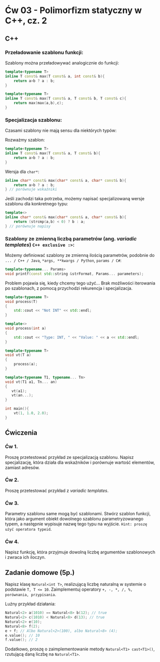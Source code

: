 # Ćw 03 - Polimorfizm statyczny w C++, cz. 2

## C++

### Przeładowanie szablonu funkcji:

Szablony można przeładowywać analogicznie do funkcji:

```C++
template<typename T>
inline T const& max(T const& a, int const& b){
    return a>b ? a : b;
}

template<typename T>
inline T const& max(T const& a, T const& b, T const& c){
    return max(max(a,b),c);
}
```

### Specjalizacja szablonu:

Czasami szablony nie mają sensu dla niektórych typów:

Rozważmy szablon:

```C++
template<typename T>
inline T const& max(T const& a, T const& b){
    return a>b ? a : b;
}
```
Wersja dla `char*`:

```C++
inline char* const& max(char* const& a, char* const& b){
    return a>b ? a : b;
} // porównuje wskaźniki
```

Jeśli zachodzi taka potrzeba, możemy napisać specjalizowaną wersje szablonu dla konkretnego typu:

```C++
template<>
inline char* const& max(char* const& a, char* const& b){
    return (strcmp(a,b) < 0) ? b : a;
} // porównuje napisy
```

### Szablony ze zmienną liczbą parametrów (ang. *variadic templates*) `C++ exclusive :>`:

Możemy definiować szablony ze zmienną ilością parametrów, podobnie do `... / C++ / Java`, `*args, **kwargs / Python`, `params / C#`:

```C++
template<typename... Params>	
void printf(const std::string &strFormat, Params... parameters);
```

Problem pojawia się, kiedy chcemy tego użyć... Brak możliwości iterowania po szablonach, z pomocą przychodzi rekurencja i specjalizacja.

```C++
template<typename T>
void process(T)
{
    std::cout << "Not INT" << std::endl;
} 

template<>
void process(int a)
{
    std::cout << "Type: INT, " << "Value: " << a << std::endl;
}

template<typename T>
void vt(T a)
{
    process(a);
}

template<typename T1, typename... Tn>
void vt(T1 a1, Tn... an)
{
   vt(a1);
   vt(an...);
}

int main(){
    vt(1, 1.0, 2.0);
}
```

## Ćwiczenia

### Ćw 1.

Proszę przetestować przykład ze specjalizacją szablonu. Napisz specjalizację, która działa dla wskaźników i porównuje wartość elementów, zamiast adresów.

### Ćw 2.

Proszę przetestować przykład z *variadic templates*.

### Ćw 3.

Parametry szablonu same mogą być szablonami. Stwórz szablon funkcji, która jako argument obiekt dowolnego szablonu parametryzowanego typem, a następnie wypisuje nazwę tego typu na wyjście. `Hint: proszę użyć operatora typeid`.

### Ćw 4.

Napisz funkcję, która przyjmuje dowolną liczbę argumentów szablonowych i zwraca ich iloczyn.

## Zadanie domowe (5p.)

Napisz klasę `Natural<int T>`, realizującą liczbę naturalną w systemie o podstawie `T, T <= 10`. Zaimplementuj operatory `+, -, *, /, %, porównania, przypisania`.

Luźny przykład działania:

```C++
Natural<2> a(1010) == Natural<8> b(12); // true
Natural<2> c(1010) < Natural<8> d(13); // true
Natural<2> e(10);
Natural<8> f(2);
e + f; // Albo Natural<2>(100), albo Natural<8> (4);
e.value(); // 10
f.value(); // 2
```
Dodatkowo, proszę o zaimplementowanie metody `Natural<T1> cast<T1>()`, rzutującą daną liczbę na `Natural<T1>`.